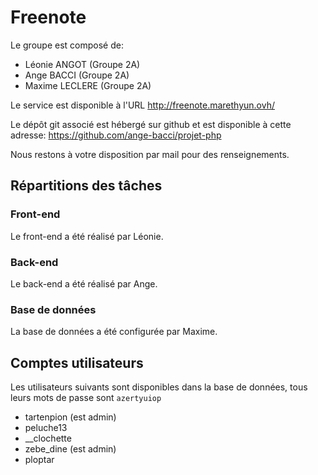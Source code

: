 # Freenote

Le groupe est composé de:
- Léonie ANGOT (Groupe 2A)
- Ange BACCI (Groupe 2A)
- Maxime LECLERE (Groupe 2A)

Le service est disponible à l'URL http://freenote.marethyun.ovh/

Le dépôt git associé est hébergé sur github et est disponible à cette adresse: https://github.com/ange-bacci/projet-php

Nous restons à votre disposition par mail pour des renseignements.

## Répartitions des tâches

### Front-end

Le front-end a été réalisé par Léonie.

### Back-end

Le back-end a été réalisé par Ange.

### Base de données

La base de données a été configurée par Maxime.

## Comptes utilisateurs

Les utilisateurs suivants sont disponibles dans la base de données, tous leurs mots de passe sont `azertyuiop`

- tartenpion (est admin)
- peluche13
- __clochette
- zebe_dine (est admin)
- ploptar
